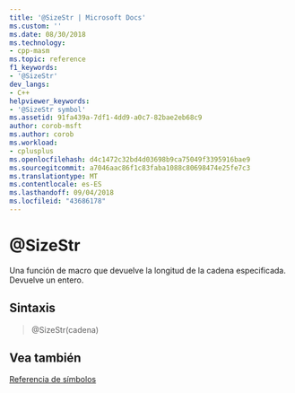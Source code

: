 ```yaml
---
title: '@SizeStr | Microsoft Docs'
ms.custom: ''
ms.date: 08/30/2018
ms.technology:
- cpp-masm
ms.topic: reference
f1_keywords:
- '@SizeStr'
dev_langs:
- C++
helpviewer_keywords:
- '@SizeStr symbol'
ms.assetid: 91fa439a-7df1-4dd9-a0c7-82bae2eb68c9
author: corob-msft
ms.author: corob
ms.workload:
- cplusplus
ms.openlocfilehash: d4c1472c32bd4d03698b9ca75049f3395916bae9
ms.sourcegitcommit: a7046aac86f1c83faba1088c80698474e25fe7c3
ms.translationtype: MT
ms.contentlocale: es-ES
ms.lasthandoff: 09/04/2018
ms.locfileid: "43686178"
---
```

# <a name="sizestr"></a>@SizeStr

Una función de macro que devuelve la longitud de la cadena especificada. Devuelve un entero.

## <a name="syntax"></a>Sintaxis

> @SizeStr(cadena)

## <a name="see-also"></a>Vea también

[Referencia de símbolos](../../assembler/masm/symbols-reference.md)<br/>